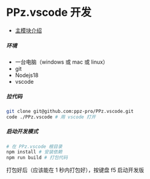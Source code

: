 # PPz.vscode 开发
+ [主模块介绍](./module.md)

##### 环境
+ 一台电脑（windows 或 mac 或 linux）
+ git
+ Nodejs18
+ vscode

##### 拉代码
``` bash
git clone git@github.com:ppz-pro/PPz.vscode.git
code ./PPz.vscode # 用 vscode 打开
```

##### 启动开发模式
``` bash
# 在 PPz.vscode 根目录
npm install # 安装依赖
npm run build # 打包代码
```

打包好后（应该能在 1 秒内打包好），按键盘 f5 启动开发版
